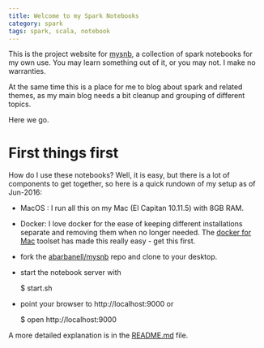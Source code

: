```yaml
---
title: Welcome to my Spark Notebooks
category: spark
tags: spark, scala, notebook
---
```


This is the project website for
[mysnb](https://github.com/abarbanell/mysnb), a collection of spark
notebooks for my own use. You may learn something out of it, or you
may not. I make no warranties.

At the same time this is a place for me to blog about spark and
related themes, as my main blog needs a bit cleanup and grouping
of different topics.

Here we go. 

# First things first

How do I use these notebooks? Well, it is easy, but there is a lot
of components to get together, so here is a quick rundown of my
setup as of Jun-2016:

- MacOS : I run all this on my Mac (El Capitan 10.11.5) with 8GB RAM. 
- Docker: I love docker for the ease of keeping different installations separate and removing them when no longer needed. The [docker for Mac](https://www.docker.com/products/docker#/mac) toolset has made this really easy - get this first.
- fork the [abarbanell/mysnb](https://github.com/abarbanell/mysnb) repo and clone to your desktop.
- start the notebook server with 

	$ start.sh

- point your browser to http://localhost:9000 or 

	$ open http://localhost:9000

A more detailed explanation is in the
[README.md](https://github.com/abarbanell/mysnb/blob/master/README.md)
file.



